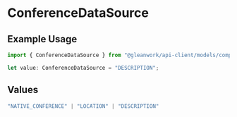 # ConferenceDataSource

## Example Usage

```typescript
import { ConferenceDataSource } from "@gleanwork/api-client/models/components";

let value: ConferenceDataSource = "DESCRIPTION";
```

## Values

```typescript
"NATIVE_CONFERENCE" | "LOCATION" | "DESCRIPTION"
```